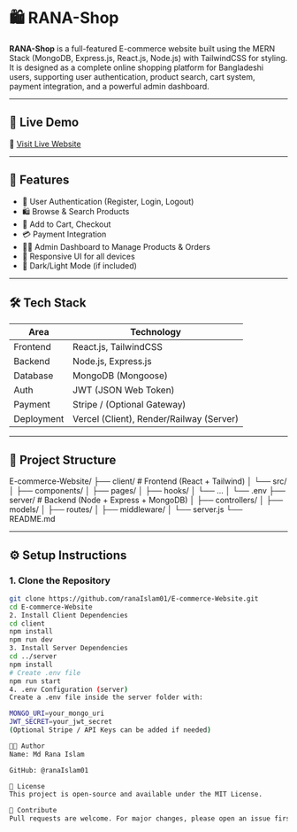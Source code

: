 # 🛍️ RANA-Shop

**RANA-Shop** is a full-featured E-commerce website built using the MERN Stack (MongoDB, Express.js, React.js, Node.js) with TailwindCSS for styling. It is designed as a complete online shopping platform for Bangladeshi users, supporting user authentication, product search, cart system, payment integration, and a powerful admin dashboard.

---

## 🚀 Live Demo

🔗 [Visit Live Website](https://ecommerce-rana-islam.vercel.app/)

---

## 📸 Features

- 🔐 User Authentication (Register, Login, Logout)
- 🛍️ Browse & Search Products
- 🛒 Add to Cart, Checkout
- 💳 Payment Integration
- 🧑‍💼 Admin Dashboard to Manage Products & Orders
- 📱 Responsive UI for all devices
- 🌙 Dark/Light Mode (if included)

---

## 🛠️ Tech Stack

| Area       | Technology                 |
|------------|-----------------------------|
| Frontend   | React.js, TailwindCSS       |
| Backend    | Node.js, Express.js         |
| Database   | MongoDB (Mongoose)          |
| Auth       | JWT (JSON Web Token)        |
| Payment    | Stripe / (Optional Gateway) |
| Deployment | Vercel (Client), Render/Railway (Server) |

---

## 📁 Project Structure

E-commerce-Website/
├── client/ # Frontend (React + Tailwind)
│ └── src/
│ ├── components/
│ ├── pages/
│ ├── hooks/
│ └── ...
│ └── .env
├── server/ # Backend (Node + Express + MongoDB)
│ ├── controllers/
│ ├── models/
│ ├── routes/
│ ├── middleware/
│ └── server.js
└── README.md


---

## ⚙️ Setup Instructions

### 1. Clone the Repository

```bash
git clone https://github.com/ranaIslam01/E-commerce-Website.git
cd E-commerce-Website
2. Install Client Dependencies
cd client
npm install
npm run dev
3. Install Server Dependencies
cd ../server
npm install
# Create .env file
npm run start
4. .env Configuration (server)
Create a .env file inside the server folder with:

MONGO_URI=your_mongo_uri
JWT_SECRET=your_jwt_secret
(Optional Stripe / API Keys can be added if needed)

🧑‍💻 Author
Name: Md Rana Islam

GitHub: @ranaIslam01

📜 License
This project is open-source and available under the MIT License.

🤝 Contribute
Pull requests are welcome. For major changes, please open an issue first to discuss what you would like to change or improve.
